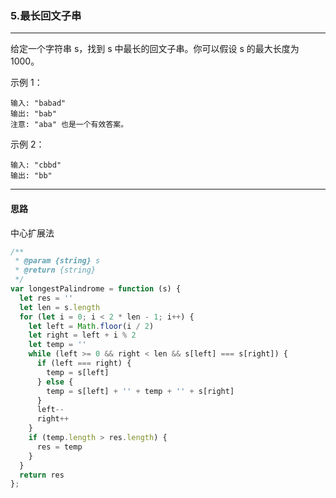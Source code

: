 ### 5.最长回文子串

---

给定一个字符串 s，找到 s 中最长的回文子串。你可以假设 s 的最大长度为 1000。

示例 1：
```
输入: "babad"
输出: "bab"
注意: "aba" 也是一个有效答案。
```

示例 2：
```
输入: "cbbd"
输出: "bb"
```
---

#### 思路

中心扩展法

``` js
/**
 * @param {string} s
 * @return {string}
 */
var longestPalindrome = function (s) {
  let res = ''
  let len = s.length
  for (let i = 0; i < 2 * len - 1; i++) {
    let left = Math.floor(i / 2)
    let right = left + i % 2
    let temp = ''
    while (left >= 0 && right < len && s[left] === s[right]) {
      if (left === right) {
        temp = s[left]
      } else {
        temp = s[left] + '' + temp + '' + s[right]
      }
      left--
      right++
    }
    if (temp.length > res.length) {
      res = temp
    }
  }
  return res
};
```

